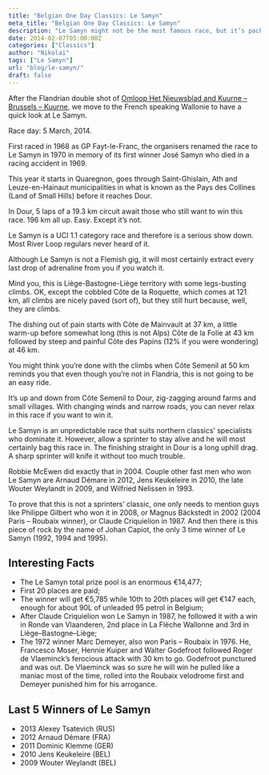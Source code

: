 ```yaml
---
title: "Belgian One Day Classics: Le Samyn"
meta_title: "Belgian One Day Classics: Le Samyn"
description: "Le Samyn might not be the most famous race, but it’s packed with tough climbs, unpredictable moments, and a history of surprising winners. From cobbled sections to fast sprints, this Wallonie classic offers plenty of drama for those in the know."
date: 2014-02-07T05:00:00Z
categories: ["Classics"]
author: "Nikolai"
tags: ["Le Samyn"]
url: "blog/le-samyn/"
draft: false
---
```


After the Flandrian double shot of [Omloop Het Nieuwsblad and Kuurne – Brussels – Kuurne](/blog/omloop-het-nieuwsblad-2014/), we move to the French speaking Wallonie to have a quick look at Le Samyn.

Race day: 5 March, 2014.

First raced in 1968 as GP Fayt-le-Franc, the organisers renamed the race to Le Samyn in 1970 in memory of its first winner José Samyn who died in a racing accident in 1969.

This year it starts in Quaregnon, goes through Saint-Ghislain, Ath and Leuze-en-Hainaut municipalities in what is known as the Pays des Collines (Land of Small Hills) before it reaches Dour.

In Dour, 5 laps of a 19.3 km circuit await those who still want to win this race. 196 km all up. Easy. Except it’s not.

Le Samyn is a UCI 1.1 category race and therefore is a serious show down. Most River Loop regulars never heard of it.

Although Le Samyn is not a Flemish gig, it will most certainly extract every last drop of adrenaline from you if you watch it.

Mind you, this is Liège-Bastogne-Liège territory with some legs-busting climbs. OK, except the cobbled Côte de la Roquette, which comes at 121 km, all climbs are nicely paved (sort of), but they still hurt because, well, they are climbs.

The dishing out of pain starts with Côte de Mainvault at 37 km, a little warm-up before somewhat long (this is not Alps) Côte de la Folie at 43 km followed by steep and painful Côte des Papins (12% if you were wondering) at 46 km.

You might think you’re done with the climbs when Côte Semenil at 50 km reminds you that even though you’re not in Flandria, this is not going to be an easy ride.

It’s up and down from Côte Semenil to Dour, zig-zagging around farms and small villages. With changing winds and narrow roads, you can never relax in this race if you want to win it.

Le Samyn is an unpredictable race that suits northern classics’ specialists who dominate it. However, allow a sprinter to stay alive and he will most certainly bag this race in. The finishing straight in Dour is a long uphill drag. A sharp sprinter will knife it without too much trouble.

Robbie McEwen did exactly that in 2004. Couple other fast men who won Le Samyn are Arnaud Démare in 2012, Jens Keukeleire in 2010, the late Wouter Weylandt in 2009, and Wilfried Nelissen in 1993.

To prove that this is not a sprinters’ classic, one only needs to mention guys like Philippe Gilbert who won it in 2008, or Magnus Bäckstedt in 2002 (2004 Paris – Roubaix winner), or Claude Criquielion in 1987. And then there is this piece of rock by the name of Johan Capiot, the only 3 time winner of Le Samyn (1992, 1994 and 1995).

## Interesting Facts

- The Le Samyn total prize pool is an enormous €14,477;
- First 20 places are paid;
- The winner will get €5,785 while 10th to 20th places will get €147 each, enough for about 90L of unleaded 95 petrol in Belgium;
- After Claude Criquielion won Le Samyn in 1987, he followed it with a win in Ronde van Vlaanderen, 2nd place in La Flèche Wallonne and 3rd in Liège–Bastogne–Liège;
- The 1972 winner Marc Demeyer, also won Paris – Roubaix in 1976. He, Francesco Moser, Hennie Kuiper and Walter Godefroot followed Roger de Vlaeminck’s ferocious attack with 30 km to go. Godefroot punctured and was out. De Vlaeminck was so sure he will win he pulled like a maniac most of the time, rolled into the Roubaix velodrome first and Demeyer punished him for his arrogance.

## Last 5 Winners of Le Samyn

- 2013 Alexey Tsatevich (RUS)
- 2012 Arnaud Démare (FRA)
- 2011 Dominic Klemme (GER)
- 2010 Jens Keukeleire (BEL)
- 2009 Wouter Weylandt (BEL)